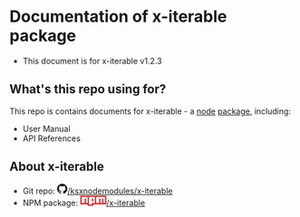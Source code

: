 
# Documentation of x-iterable package
 * This document is for x-iterable v1.2.3

## What's this repo using for?
This repo is contains documents for x-iterable - a [node](https://nodejs.org) [package](https://npmjs.com), including:
 - User Manual
 - API References

## About x-iterable
 * Git repo: [<img src="./images/github-mark-64px.png" height="18">/ksxnodemodules/x-iterable](https://github.com/ksxnodemodules/x-iterable.git)
 * NPM package: [<img src="./images/npm-logo.png" height="18">/x-iterable](https://npmjs.com/packages/x-iterable)
